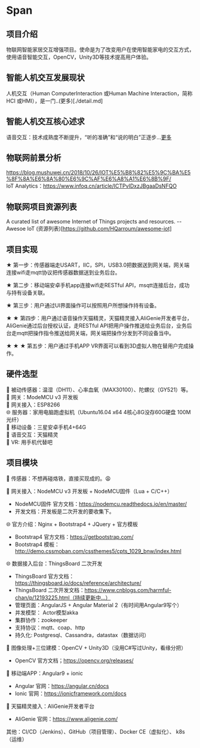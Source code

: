 # Span
## 项目介绍
物联网智能家居交互增强项目。使命是为了改变用户在使用智能家电的交互方式，使用语音智能交互，OpenCV，Unity3D等技术提高用户体验。

## 智能人机交互发展现状
人机交互（Human ComputerInteraction 或Human Machine Interaction，简称HCI 或HMI），是一门..(更多)[./detail.md]

## 智能人机交互核心述求
语音交互：技术成熟度不断提升，“听的准确”和“说的明白”正逐步...[更多](./detail.md)

## 物联网前景分析
https://blog.mushuwei.cn/2018/10/26/IOT%E5%B8%82%E5%9C%BA%E5%8F%8A%E6%8A%80%E6%9C%AF%E6%A8%A1%E6%8B%9F/
<br>IoT Analytics：https://www.infoq.cn/article/ICTPvIDxzJBgaaDsNFQO

## 物联网项目资源列表
 A curated list of awesome Internet of Things projects and resources. --Awesoe IoT (资源列表)[https://github.com/HQarroum/awesome-iot]

## 项目实现
★ 第一步：传感器端走USART，IIC，SPI，USB3.0把数据送到网关端，网关端连接wifi走mqtt协议把传感器数据送到业务后台。<br>

★ 第二步：移动端安卓手机app连接wifi走RESTful API，msqtt连接后台，成功与持有设备关联。<br>

★ 第三步：用户通过UI界面操作可以按照用户所想操作持有设备。<br>

★ ★ 第四步：用户通过语音操作天猫精灵，天猫精灵接入AliGenie开发者平台，AliGenie通过后台授权认证，走RESTful API把用户操作推送给业务后台，业务后台走mqtt把操作指令推送给网关端，网关端把操作分发到不同设备当中。

★ ★ ★ 第五步：用户通过手机APP VR界面可以看到3D虚拟人物在替用户完成操作。
## 硬件选型
🔗 被动传感器：温湿（DH11）、心率血氧（MAX30100）、陀螺仪（GY521）等。<br>
🔗 网关：ModeMCU v3 开发板<br>
🔗 网关接入：ESP8266<br>
🌐 服务器：家用电脑跑虚拟机（Ubuntu16.04 x64 4核心8G没存60G硬盘 100M光纤）<br>
📱 移动设备：三星安卓手机4+64G<br>
📱 语音交互：天猫精灵<br>
📱 VR: 用手机代替吧<br>

## 项目模块
🔗 传感器：不想再碰烙铁，直接买现成的。:weary:

🔗 网关接入：NodeMCU v3 开发板 + NodeMCU固件（Lua + C/C++）
+ NodeMCU固件 官方文档：https://nodemcu.readthedocs.io/en/master/
+ 开发文档：开发板是二次开发的要收集下。

🌐 官方介绍：Nginx + Bootstrap4 + JQuery + 官方模板  
+ Bootstrap4 官方文档：https://getbootstrap.com/
+ Bootstrap4 模板：http://demo.cssmoban.com/cssthemes5/cpts_1029_bnw/index.html


🌐 数据接入后台：ThingsBoard 二次开发 
+ ThingsBoard 官方文档：https://thingsboard.io/docs/reference/architecture/
+ ThingsBoard 二次开发文档：https://www.cnblogs.com/harmful-chan/p/12193225.html（持续更新中...）
+ 管理页面：AngularJS + Angular Material 2（有时间用Angular9写个）
+ 并发模型： Actor模型akka
+ 集群协作：zookeeper
+ 支持协议：mqtt、coap、http
+ 持久化: Postgresql、Cassandra，datastax（数据访问）

📱 图像处理+三位建模：OpenCV + Unity3D（没用C#写过Unity，看缘分把）
+ OpenCV 官方文档；https://opencv.org/releases/

📱 移动端APP：Angular9 + ionic
+ Angular 官网：https://angular.cn/docs
+ Ionic 官网：https://ionicframework.com/docs

📱 天猫精灵接入：AliGenie开发者平台
+ AliGenie 官网：https://www.aligenie.com/

其他：CI/CD（Jenkins）、GitHub（项目管理）、Docker CE（虚拟化）、 k8s（运维）